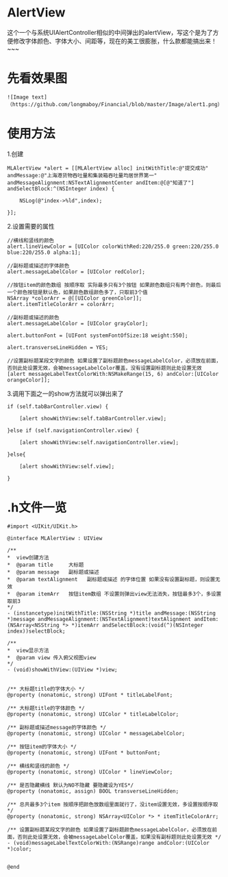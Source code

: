 # AlertView
这个一个与系统UIAlertController相似的中间弹出的alertView，写这个是为了方便修改字体颜色、字体大小、间距等，现在的美工很膨胀，什么款都能搞出来！~~~

# 先看效果图
    ![Image text]
    （https://github.com/longmaboy/Financial/blob/master/Image/alert1.png）

# 使用方法

1.创建

    MLAlertView *alert = [[MLAlertView alloc] initWithTitle:@"提交成功" andMessage:@"上海港货物吞吐量和集装箱吞吐量均居世界第一" andMessageAlignment:NSTextAlignmentCenter andItem:@[@"知道了"] andSelectBlock:^(NSInteger index) {

        NSLog(@"index->%ld",index);

    }];

2.设置需要的属性

    //横线和竖线的颜色
    alert.lineViewColor = [UIColor colorWithRed:220/255.0 green:220/255.0 blue:220/255.0 alpha:1];

    //副标题或描述的字体颜色
    alert.messageLabelColor = [UIColor redColor];

    //按钮item的颜色数组 按顺序取 实际最多只有3个按钮 如果颜色数组只有两个颜色，则最后一个颜色按钮是默认色，如果颜色数组颜色多了，只取前3个值
    NSArray *colorArr = @[[UIColor greenColor]];
    alert.itemTitleColorArr = colorArr;

    //副标题或描述的颜色
    alert.messageLabelColor = [UIColor grayColor];

    alert.buttonFont = [UIFont systemFontOfSize:18 weight:550];

    alert.transverseLineHidden = YES;

    //设置副标题某段文字的颜色 如果设置了副标题颜色messageLabelColor，必须放在前面，否则此处设置无效，会被messageLabelColor覆盖，没有设置副标题则此处设置无效
    [alert messageLabelTextColorWith:NSMakeRange(15, 6) andColor:[UIColor orangeColor]];
    
3.调用下面之一的show方法就可以弹出来了

    if (self.tabBarController.view) {
    
        [alert showWithView:self.tabBarController.view];
        
    }else if (self.navigationController.view) {
    
        [alert showWithView:self.navigationController.view];
    
    }else{
    
        [alert showWithView:self.view];
    
    }
    
# .h文件一览

    #import <UIKit/UIKit.h>

    @interface MLAlertView : UIView

    /**
    *  view创建方法
    *  @param title     大标题
    *  @param message   副标题或描述
    *  @param textAlignment   副标题或描述 的字体位置 如果没有设置副标题，则设置无效
    *  @param itemArr   按钮item数组 不设置则弹出view无法消失，按钮最多3个，多设置取前3
    */
    - (instancetype)initWithTitle:(NSString *)title andMessage:(NSString *)message andMessageAlignment:(NSTextAlignment)textAlignment andItem:(NSArray<NSString *> *)itemArr andSelectBlock:(void(^)(NSInteger index))selectBlock;

    /**
    *  view显示方法
    *  @param view 传入俯父视图view
    */
    - (void)showWithView:(UIView *)view;


    /** 大标题title的字体大小 */
    @property (nonatomic, strong) UIFont * titleLabelFont;

    /** 大标题title的字体颜色 */
    @property (nonatomic, strong) UIColor * titleLabelColor;

    /** 副标题或描述message的字体颜色 */
    @property (nonatomic, strong) UIColor * messageLabelColor;

    /** 按钮item的字体大小 */
    @property (nonatomic, strong) UIFont * buttonFont;

    /** 横线和竖线的颜色 */
    @property (nonatomic, strong) UIColor * lineViewColor;

    /** 是否隐藏横线 默认为NO不隐藏 要隐藏设为YES*/
    @property (nonatomic, assign) BOOL transverseLineHidden;

    /** 总共最多3个item 按顺序把颜色放数组里面就行了，没item设置无效，多设置按顺序取 */
    @property (nonatomic, strong) NSArray<UIColor *> * itemTitleColorArr;

    /** 设置副标题某段文字的颜色 如果设置了副标题颜色messageLabelColor，必须放在前面，否则此处设置无效，会被messageLabelColor覆盖，如果没有副标题则此处设置无效 */
    - (void)messageLabelTextColorWith:(NSRange)range andColor:(UIColor *)color;


    @end


